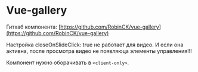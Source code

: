 # Vue-gallery

Гитхаб компонента: [https://github.com/RobinCK/vue-gallery](https://github.com/RobinCK/vue-gallery)

Настройка closeOnSlideClick: true не работает для видео. И если она активна, после просмотра видео не появляюца элементы управления!!!

Компонент нужно оборачивать в `<client-only>`.
